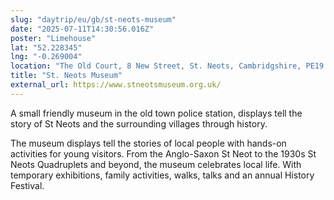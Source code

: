 ```yaml
---
slug: "daytrip/eu/gb/st-neots-museum"
date: "2025-07-11T14:30:56.016Z"
poster: "Limehouse"
lat: "52.228345"
lng: "-0.269004"
location: "The Old Court, 8 New Street, St. Neots, Cambridgshire, PE19 1AE"
title: "St. Neots Museum"
external_url: https://www.stneotsmuseum.org.uk/
---
```

A small friendly museum in the old town police station, displays tell the story of St Neots and the surrounding villages through history.

The museum displays tell the stories of local people with hands-on activities for young visitors. From the Anglo-Saxon St Neot to the 1930s St Neots Quadruplets and beyond, the museum celebrates local life. With temporary exhibitions, family activities, walks, talks and an annual History Festival.